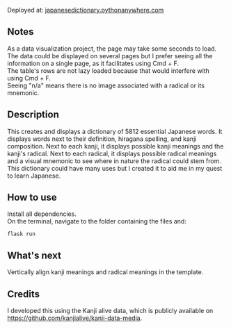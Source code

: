 Deployed at: [japanesedictionary.pythonanywhere.com](https://japanesedictionary.pythonanywhere.com)

## Notes
As a data visualization project, the page may take some seconds to load.
<br>
The data could be displayed on several pages but I prefer seeing all the information on a single page, as it facilitates using Cmd + F.
<br>
The table's rows are not lazy loaded because that would interfere with using Cmd + F.
<br>
Seeing "n/a" means there is no image associated with a radical or its mnemonic.

## Description
This creates and displays a dictionary of 5812 essential Japanese words. It displays words next to their definition, hiragana spelling, and kanji composition. Next to each kanji, it displays possible kanji meanings and the kanji's radical. Next to each radical, it displays possible radical meanings and a visual mnemonic to see where in nature the radical could stem from.
<br>
This dictionary could have many uses but I created it to aid me in my quest to learn Japanese.

## How to use
Install all dependencies.
<br>
On the terminal, navigate to the folder containing the files and:
<br>
```
flask run
```

## What's next
Vertically align kanji meanings and radical meanings in the template.

## Credits
I developed this using the Kanji alive data, which is publicly available on https://github.com/kanjialive/kanji-data-media.

